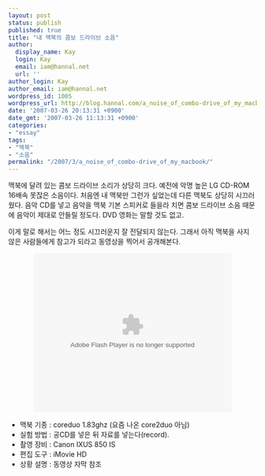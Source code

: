 ```yaml
---
layout: post
status: publish
published: true
title: "내 맥북의 콤보 드라이브 소음"
author:
  display_name: Kay
  login: Kay
  email: iam@hannal.net
  url: ''
author_login: Kay
author_email: iam@hannal.net
wordpress_id: 1005
wordpress_url: http://blog.hannal.com/a_noise_of_combo-drive_of_my_macbook/
date: '2007-03-26 20:13:31 +0900'
date_gmt: '2007-03-26 11:13:31 +0900'
categories:
- "essay"
tags:
- "맥북"
- "소음"
permalink: "/2007/3/a_noise_of_combo-drive_of_my_macbook/"
---
```

<p>맥북에 달려 있는 콤보 드라이브 소리가 상당히 크다. 예전에 악명 높은 LG CD-ROM 16배속 못잖은 소음이다. 처음엔 내 맥북만 그런가 싶었는데 다른 맥북도 상당히 시끄러웠다. 음악 CD를 넣고 음악을 맥북 기본 스피커로 들을라 치면 콤보 드라이브 소음 때문에 음악이 제대로 안들릴 정도다. DVD 영화는 말할 것도 없고.</p>
<p>이게 말로 해서는 어느 정도 시끄러운지 잘 전달되지 않는다. 그래서 아직 맥북을 사지 않은 사람들에게 참고가 되라고 동영상을 찍어서 공개해본다.</p>
<p style="text-align: center;"><embed src="http://flvs.daum.net/flvPlayer.swf?vid=bV-pkFjRGKU$" width="402px" height="324px" allowScriptAccess="always" type="application/x-shockwave-flash" /></p>
<ul>
<li>맥북 기종 : coreduo 1.83ghz (요즘 나온 core2duo 아님)</li>
<li>실험 방법 : 공CD를 넣은 뒤 자료를 넣는다(record).</li>
<li>촬영 장비 : Canon IXUS 850 IS</li>
<li>편집 도구 : iMovie HD</li>
<li>상황 설명 : 동영상 자막 참조</li>
</ul>
